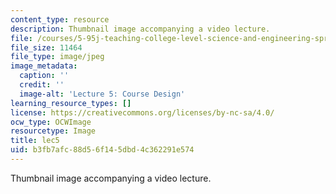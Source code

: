 ```yaml
---
content_type: resource
description: Thumbnail image accompanying a video lecture.
file: /courses/5-95j-teaching-college-level-science-and-engineering-spring-2009/b3fb7afc88d56f145dbd4c362291e574_lec5.jpg
file_size: 11464
file_type: image/jpeg
image_metadata:
  caption: ''
  credit: ''
  image-alt: 'Lecture 5: Course Design'
learning_resource_types: []
license: https://creativecommons.org/licenses/by-nc-sa/4.0/
ocw_type: OCWImage
resourcetype: Image
title: lec5
uid: b3fb7afc-88d5-6f14-5dbd-4c362291e574
---
```

Thumbnail image accompanying a video lecture.
